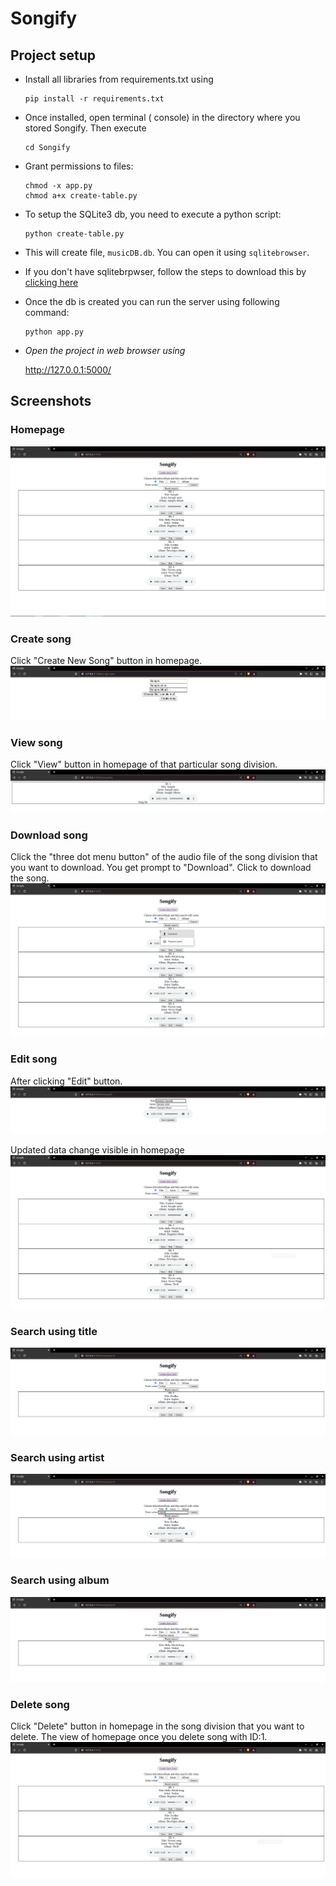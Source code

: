 # Songify

## Project setup

* Install all libraries from requirements.txt using
    ```
    pip install -r requirements.txt
    ```

* Once installed, open terminal ( console) in the directory where you stored Songify. Then execute 
    ```
    cd Songify
    ```

* Grant permissions to files:
    ```
    chmod -x app.py
    chmod a+x create-table.py
    ```

* To setup the SQLite3 db, you need to execute a python script:
    ```
    python create-table.py
    ```

* This will create file, `musicDB.db`. You can open it using `sqlitebrowser`.
* If you don't have sqlitebrpwser, follow the steps to download this by [clicking here](https://sqlitebrowser.org/dl/)

* Once the db is created you can run the server using following command:
    ```
    python app.py
    ```

* *Open the project in web browser using*
    
    http://127.0.0.1:5000/

## Screenshots

### Homepage
![Home](static/homePage.png)

### Create song
Click "Create New Song" button in homepage.
![Create](static/songCreate.png)

### View song
Click "View" button in homepage of that particular song division.
![View](static/viewSong.png)

### Download song
Click the "three dot menu button" of the audio file of the song division that you want to download. You get prompt to "Download". Click to download the song.
![Download](static/downloadSong.png)

### Edit song
After clicking "Edit" button.
![Edit_1](static/editSong-Part1.png)

Updated data change visible in homepage
![Edit_2](static/editSong-Part2.png)

### Search using title
![SearchTitle](static/searchUsingTitle.png)

### Search using artist
![SearchArtist](static/searchUsingArtist.png)

### Search using album
![SearchAlbum](static/searchUsingAlbum.png)

### Delete song
Click "Delete" button in homepage in the song division that you want to delete.
The view of homepage once you delete song with ID:1.
![DeletedSong](static/deleteSong.png)